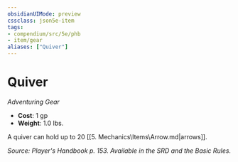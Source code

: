 ```yaml
---
obsidianUIMode: preview
cssclass: json5e-item
tags:
- compendium/src/5e/phb
- item/gear
aliases: ["Quiver"]
---
```

# Quiver
*Adventuring Gear*  

- **Cost**: 1 gp
- **Weight**: 1.0 lbs.

A quiver can hold up to 20 [[5. Mechanics\Items\Arrow.md|arrows]].

*Source: Player's Handbook p. 153. Available in the SRD and the Basic Rules.*